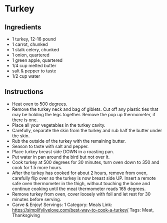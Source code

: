 # Turkey
## Ingredients
- 1 turkey, 12-16 pound
- 1 carrot, chunked
- 1 stalk celery, chunked
- 1 onion, quartered
- 1 green apple, quartered
- 1/4 cup melted butter
- salt & pepper to taste
- 1/2 cup water
## Instructions
- Heat oven to 500 degrees.
- Remove the turkey neck and bag of giblets. Cut off any plastic ties that may be holding the legs together. Remove the pop up thermometer, if there is one.
- Place all your vegetables in the turkey cavity.
- Carefully, separate the skin from the turkey and rub half the butter under the skin.
- Rub the outside of the turkey with the remaining butter.
- Season to taste with salt and pepper.
- Place turkey breast side DOWN in a roasting pan.
- Put water in pan around the bird but not over it.
- Cook turkey at 500 degrees for 30 minutes, turn oven down to 350 and cook for 1.5 more hours.
- After the turkey has cooked for about 2 hours, remove from oven, carefully flip over so the turkey is now breast side UP. Insert a remote safe oven thermometer in the thigh, without touching the bone and continue cooking until the meat thermometer reads 165 degrees.
- Remove turkey from oven, cover loosely with foil and let rest for 30 minutes before serving.
- Carve & Enjoy!
Servings: 1
Category: Meals
Link: https://simplifylivelove.com/best-way-to-cook-a-turkey/
Tags: Meat, Thanksgiving
